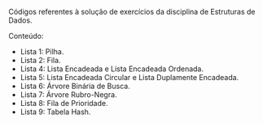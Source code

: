 Códigos referentes à solução de exercícios da disciplina de Estruturas de Dados.

Conteúdo:
- Lista 1: Pilha.
- Lista 2: Fila.
- Lista 4: Lista Encadeada e Lista Encadeada Ordenada.
- Lista 5: Lista Encadeada Circular e Lista Duplamente Encadeada.
- Lista 6: Árvore Binária de Busca.
- Lista 7: Árvore Rubro-Negra.
- Lista 8: Fila de Prioridade.
- Lista 9: Tabela Hash.
